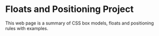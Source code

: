 # Floats and Positioning Project
This web page is a summary of CSS box models, floats and positioning rules with examples.